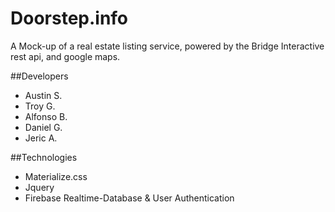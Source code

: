 # Doorstep.info
A Mock-up of a real estate listing service, powered by the Bridge Interactive rest api, and google maps. 

##Developers
 * Austin S.
 * Troy G. 
 * Alfonso B.
 * Daniel G. 
 * Jeric A.

##Technologies
 * Materialize.css
 * Jquery
 * Firebase Realtime-Database & User Authentication
